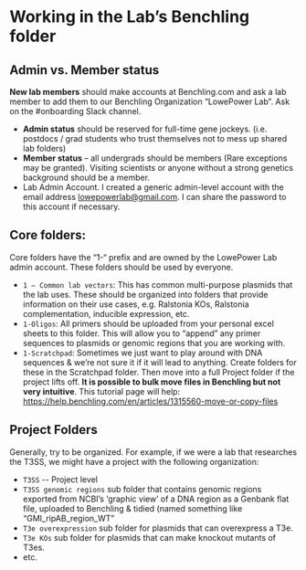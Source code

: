 # Working in the Lab’s Benchling folder

## Admin vs. Member status

**New lab members** should make accounts at Benchling.com and ask a lab member to add them to our Benchling Organization “LowePower Lab”. Ask on the #onboarding Slack channel.  
* **Admin status** should be reserved for full-time gene jockeys. (i.e. postdocs / grad students who trust themselves not to mess up shared lab folders)
* **Member status** – all undergrads should be members (Rare exceptions may be granted). Visiting scientists or anyone without a strong genetics background should be a member. 
* Lab Admin Account.  I created a generic admin-level account with the email address lowepowerlab@gmail.com.  I can share the password to this account if necessary. 

## Core folders:

Core folders have the “1-“ prefix and are owned by the LowePower Lab admin account.  These folders should be used by everyone. 
* `1 – Common lab vectors`: This has common multi-purpose plasmids that the lab uses.  These should be organized into folders that provide information on their use cases, e.g. Ralstonia KOs, Ralstonia complementation, inducible expression, etc. 
* `1-Oligos`:  All primers should be uploaded from your personal excel sheets to this folder. This will allow you to “append” any primer sequences to plasmids or genomic regions that you are working with. 
* `1-Scratchpad`:  Sometimes we just want to play around with DNA sequences & we’re not sure it if it will lead to anything.  Create folders for these in the Scratchpad folder.  Then move into a full Project folder if the project lifts off. **It is possible to bulk move files in Benchling but not very intuitive**. This tutorial page will help: https://help.benchling.com/en/articles/1315560-move-or-copy-files

## Project Folders

Generally, try to be organized. For example, if we were a lab that researches the T3SS, we might have a project with the following organization:

* `T3SS` -- Project level
* `T3SS genomic regions` sub folder that contains genomic regions exported from NCBI’s ‘graphic view’ of a DNA region as a Genbank flat file, uploaded to Benchling & tidied (named something like “GMI_ripAB_region_WT”
* `T3e overexpression` sub folder for plasmids that can overexpress a T3e.
* `T3e KOs` sub folder for plasmids that can make knockout mutants of T3es. 
* etc. 

